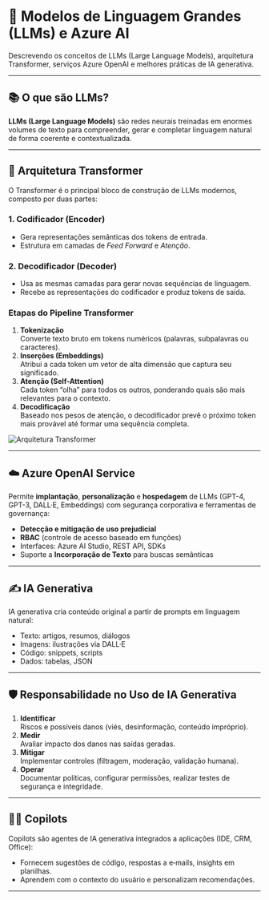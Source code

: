 # 🤖 Modelos de Linguagem Grandes (LLMs) e Azure AI

Descrevendo os conceitos de LLMs (Large Language Models), arquitetura Transformer, serviços Azure OpenAI e melhores práticas de IA generativa.

---

## 📚 O que são LLMs?

**LLMs (Large Language Models)** são redes neurais treinadas em enormes volumes de texto para compreender, gerar e completar linguagem natural de forma coerente e contextualizada.

---

## 🔧 Arquitetura Transformer

O Transformer é o principal bloco de construção de LLMs modernos, composto por duas partes:

### 1. Codificador (Encoder)
- Gera representações semânticas dos tokens de entrada.
- Estrutura em camadas de _Feed Forward_ e _Atenção_.

### 2. Decodificador (Decoder)
- Usa as mesmas camadas para gerar novas sequências de linguagem.
- Recebe as representações do codificador e produz tokens de saída.

### Etapas do Pipeline Transformer
1. **Tokenização**  
   Converte texto bruto em tokens numéricos (palavras, subpalavras ou caracteres).  
2. **Inserções (Embeddings)**  
   Atribui a cada token um vetor de alta dimensão que captura seu significado.  
3. **Atenção (Self-Attention)**  
   Cada token “olha” para todos os outros, ponderando quais são mais relevantes para o contexto.  
4. **Decodificação**  
   Baseado nos pesos de atenção, o decodificador prevê o próximo token mais provável até formar uma sequência completa.  

![Arquitetura Transformer](https://github.com/user-attachments/assets/f5fc754a-5f1f-4b84-9329-79d72c97d4eb)


---

## ☁️ Azure OpenAI Service

Permite **implantação**, **personalização** e **hospedagem** de LLMs (GPT-4, GPT-3, DALL·E, Embeddings) com segurança corporativa e ferramentas de governança:

- **Detecção e mitigação de uso prejudicial**  
- **RBAC** (controle de acesso baseado em funções)  
- Interfaces: Azure AI Studio, REST API, SDKs  
- Suporte a **Incorporação de Texto** para buscas semânticas  

---

## ✍️ IA Generativa

IA generativa cria conteúdo original a partir de prompts em linguagem natural:

- Texto: artigos, resumos, diálogos  
- Imagens: ilustrações via DALL·E  
- Código: snippets, scripts  
- Dados: tabelas, JSON  

---

## 🛡️ Responsabilidade no Uso de IA Generativa

1. **Identificar**  
   Riscos e possíveis danos (viés, desinformação, conteúdo impróprio).  
2. **Medir**  
   Avaliar impacto dos danos nas saídas geradas.  
3. **Mitigar**  
   Implementar controles (filtragem, moderação, validação humana).  
4. **Operar**  
   Documentar políticas, configurar permissões, realizar testes de segurança e integridade.

---

## 🧑‍💻 Copilots

Copilots são agentes de IA generativa integrados a aplicações (IDE, CRM, Office):

- Fornecem sugestões de código, respostas a e‑mails, insights em planilhas.  
- Aprendem com o contexto do usuário e personalizam recomendações.  

---
